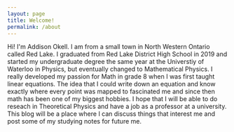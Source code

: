 ```yaml
---
layout: page
title: Welcome!
permalink: /about
---
```


Hi! I'm Addison Okell. I am from a small town in North Western Ontario called Red Lake. I graduated from Red Lake District High School in 2019 and started my undergraduate degree the same year at the Universtiy of Waterloo in Physics, but eventually changed to Mathematical Physics. I really developed my passion for Math in grade 8 when I was first taught linear equations. The idea that I could write down an equation and know exactly where every point was mapped to fascinated me and since then math has been one of my biggest hobbies. I hope that I will be able to do reseach in Theoretical Physics and have a job as a professor at a university. This blog will be a place where I can discuss things that interest me and post some of my studying notes for future me.
